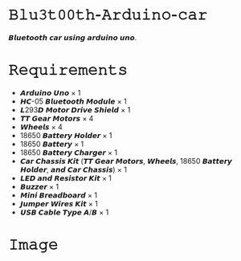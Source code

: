 # 𝙱𝚕𝚞𝟹𝚝𝟶𝟶𝚝𝚑-𝙰𝚛𝚍𝚞𝚒𝚗𝚘-𝚌𝚊𝚛
𝘽𝙡𝙪𝙚𝙩𝙤𝙤𝙩𝙝 𝙘𝙖𝙧 𝙪𝙨𝙞𝙣𝙜 𝙖𝙧𝙙𝙪𝙞𝙣𝙤 𝙪𝙣𝙤.

# 𝚁𝚎𝚚𝚞𝚒𝚛𝚎𝚖𝚎𝚗𝚝𝚜
* 𝘼𝙧𝙙𝙪𝙞𝙣𝙤 𝙐𝙣𝙤 × 1	
* 𝙃𝘾-05 𝘽𝙡𝙪𝙚𝙩𝙤𝙤𝙩𝙝 𝙈𝙤𝙙𝙪𝙡𝙚	× 1	
* 𝙇293𝘿 𝙈𝙤𝙩𝙤𝙧 𝘿𝙧𝙞𝙫𝙚 𝙎𝙝𝙞𝙚𝙡𝙙 × 1	
* 𝙏𝙏 𝙂𝙚𝙖𝙧 𝙈𝙤𝙩𝙤𝙧𝙨	× 4	
* 𝙒𝙝𝙚𝙚𝙡𝙨	× 4	
* 18650 𝘽𝙖𝙩𝙩𝙚𝙧𝙮 𝙃𝙤𝙡𝙙𝙚𝙧	× 1	
* 18650 𝘽𝙖𝙩𝙩𝙚𝙧𝙮	× 1	
* 18650 𝘽𝙖𝙩𝙩𝙚𝙧𝙮 𝘾𝙝𝙖𝙧𝙜𝙚𝙧	× 1	
* 𝘾𝙖𝙧 𝘾𝙝𝙖𝙨𝙨𝙞𝙨 𝙆𝙞𝙩 (𝙏𝙏 𝙂𝙚𝙖𝙧 𝙈𝙤𝙩𝙤𝙧𝙨, 𝙒𝙝𝙚𝙚𝙡𝙨, 18650 𝘽𝙖𝙩𝙩𝙚𝙧𝙮 𝙃𝙤𝙡𝙙𝙚𝙧, 𝙖𝙣𝙙 𝘾𝙖𝙧 𝘾𝙝𝙖𝙨𝙨𝙞𝙨)	× 1	
* 𝙇𝙀𝘿 𝙖𝙣𝙙 𝙍𝙚𝙨𝙞𝙨𝙩𝙤𝙧 𝙆𝙞𝙩	× 1	
* 𝘽𝙪𝙯𝙯𝙚𝙧	× 1	
* 𝙈𝙞𝙣𝙞 𝘽𝙧𝙚𝙖𝙙𝙗𝙤𝙖𝙧𝙙	× 1	
* 𝙅𝙪𝙢𝙥𝙚𝙧 𝙒𝙞𝙧𝙚𝙨 𝙆𝙞𝙩	× 1	
* 𝙐𝙎𝘽 𝘾𝙖𝙗𝙡𝙚 𝙏𝙮𝙥𝙚 𝘼/𝘽	× 1
# 𝙸𝚖𝚊𝚐𝚎
